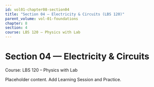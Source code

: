 ```yaml
---
id: vol01-chapter08-section04
title: "Section 04 — Electricity & Circuits (LBS 120)"
parent_volume: vol-01-foundations
chapter: 8
section: 4
course: LBS 120 – Physics with Lab
---
```


# Section 04 — Electricity & Circuits
Course: LBS 120 – Physics with Lab

Placeholder content. Add Learning Session and Practice.


